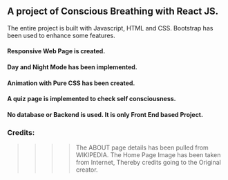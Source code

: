 ## A project of Conscious Breathing with React JS.

The entire project is built with Javascript, HTML and CSS. 
Bootstrap has been used to enhance some features.

#### Responsive Web Page is created.
#### Day and Night Mode has been implemented. 
#### Animation with Pure CSS has been created.
#### A quiz page is implemented to check self consciousness.
#### No database or Backend is used. It is only Front End based Project.

### Credits:

>>>> The ABOUT page details has been pulled from WIKIPEDIA.
>>>> The Home Page Image has been taken from Internet, Thereby credits going to the Original creator.
